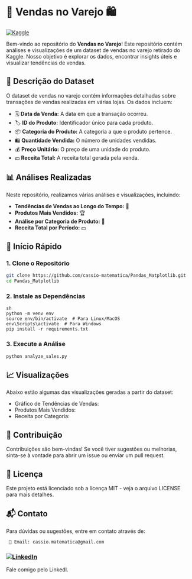 # 🛒 Vendas no Varejo 🛍️

[![Kaggle](https://img.shields.io/badge/Dataset-Kaggle-blue.svg)](https://www.kaggle.com/datasets)

Bem-vindo ao repositório do **Vendas no Varejo**! Este repositório contém análises e visualizações de um dataset de vendas no varejo retirado do Kaggle. Nosso objetivo é explorar os dados, encontrar insights úteis e visualizar tendências de vendas.

## 📄 Descrição do Dataset

O dataset de vendas no varejo contém informações detalhadas sobre transações de vendas realizadas em várias lojas. Os dados incluem:

- 🗓️ **Data da Venda:** A data em que a transação ocorreu.
- 🏷️ **ID do Produto:** Identificador único para cada produto.
- 📦 **Categoria do Produto:** A categoria a que o produto pertence.
- 🛍️ **Quantidade Vendida:** O número de unidades vendidas.
- 💰 **Preço Unitário:** O preço de uma unidade do produto.
- 💵 **Receita Total:** A receita total gerada pela venda.

## 📊 Análises Realizadas

Neste repositório, realizamos várias análises e visualizações, incluindo:

- **Tendências de Vendas ao Longo do Tempo:** 📅
- **Produtos Mais Vendidos:** 🏆
- **Análise por Categoria de Produto:** 📂
- **Receita Total por Período:** 💵

## 🚀 Início Rápido

### 1. Clone o Repositório

```sh
git clone https://github.com/cassio-matematica/Pandas_Matplotlib.git
cd Pandas_Matplotlib
```

### 2. Instale as Dependências 
```
sh
python -m venv env
source env/bin/activate  # Para Linux/MacOS
env\Scripts\activate  # Para Windows
pip install -r requirements.txt
```
### 3. Execute a Análise

```
python analyze_sales.py
```
## 📈 Visualizações

Abaixo estão algumas das visualizações geradas a partir do dataset:
- Gráfico de Tendências de Vendas:
- Produtos Mais Vendidos:
- Receita por Categoria:

## 🌟 Contribuição

Contribuições são bem-vindas! Se você tiver sugestões ou melhorias, sinta-se à vontade para abrir 
um issue ou enviar um pull request.

## 📄 Licença

Este projeto está licenciado sob a licença MIT - veja o arquivo LICENSE para mais detalhes.

## 📬 Contato

Para dúvidas ou sugestões, entre em contato através de:

     📧 Email: cassio.matematica@gmail.com
### [![LinkedIn](https://img.icons8.com/color/48/000000/linkedin.png)](https://www.linkedin.com/in/c%C3%A1ssio-de-albuquerque-53535313a?utm_source=share&utm_campaign=share_via&utm_content=profile&utm_medium=android_app)
 Fale comigo pelo Linkedl. 

